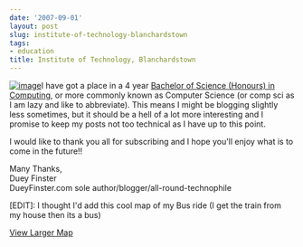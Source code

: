 ```yaml
---
date: '2007-09-01'
layout: post
slug: institute-of-technology-blanchardstown
tags:
- education
title: Institute of Technology, Blanchardstown
---
```


[![image](http://www.itb.ie/site/Images/newitbbanner760x95.jpg)](http://www.itb.ie/site/Images/newitbbanner760x95.jpg)I
have got a place in a 4 year [Bachelor of Science (Honours) in
Computing](http://www.itb.ie/site/courses/bn104.htm), or more commonly
known as Computer Science (or comp sci as I am lazy and like to
abbreviate). This means I might be blogging slightly less sometimes, but
it should be a hell of a lot more interesting and I promise to keep my
posts not too technical as I have up to this point.  
  
I would like to thank you all for subscribing and I hope you'll enjoy
what is to come in the future!!  
  
Many Thanks,  
Duey Finster  
DueyFinster.com sole author/blogger/all-round-technophile  
  
[EDIT]: I thought I'd add this cool map of my Bus ride (I get the train
from my house then its a bus)  
  
  
  
[View Larger
Map](http://maps.google.com/maps/ms?ie=UTF8&hl=en&om=1&msa=0&msid=109383011069405553704.000438c1fbf9a8338b9f2&ll=53.393975,-6.383743&spn=0.035827,0.072956&z=13&source=embed)